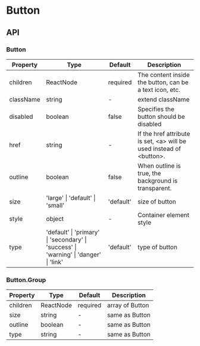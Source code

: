 # Button

<example />

## API

### Button

| Property | Type | Default | Description |
| --- | --- | --- | --- |
| children | ReactNode | required | The content inside the button, can be a text icon, etc.  |
| className | string | - | extend className |
| disabled | boolean | false | Specifies the button should be disabled |
| href | string | - | If the href attribute is set, &lt;a> will be used instead of &lt;button>. |
| outline | boolean | false | When outline is true, the background is transparent. |
| size | 'large' \| 'default' \| 'small' | 'default' | size of button |
| style | object | - | Container element style |
| type | 'default' \| 'primary' \| 'secondary' \| 'success' \| 'warning' \| 'danger' \| 'link' | 'default' | type of button |

### Button.Group

| Property | Type | Default | Description |
| --- | --- | --- | --- |
| children | ReactNode | required | array of Button |
| size | string | - | same as Button |
| outline | boolean | - | same as Button |
| type | string | - | same as Button |
